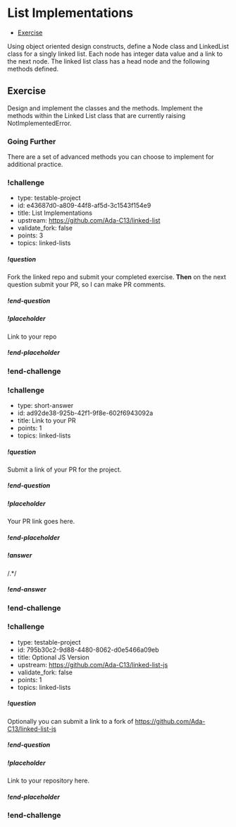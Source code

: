 # List Implementations

* [Exercise](https://github.com/Ada-C13/linked-list) 

Using object oriented design constructs, define a Node class and LinkedList class for a singly linked list. Each node has integer data value and a link to the next node. The linked list class has a head node and the following methods defined.

## Exercise

Design and implement the classes and the methods. Implement the methods within the Linked List class that are currently raising NotImplementedError.

### Going Further

There are a set of advanced methods you can choose to implement for additional practice.

### !challenge

* type: testable-project
* id: e43687d0-a809-44f8-af5d-3c1543f154e9
* title: List Implementations
* upstream: https://github.com/Ada-C13/linked-list
* validate_fork: false
* points: 3
* topics: linked-lists

##### !question

Fork the linked repo and submit your completed exercise.  **Then** on the next question submit your PR, so I can make PR comments.

##### !end-question

##### !placeholder

Link to your repo

##### !end-placeholder

<!-- other optional sections -->
<!-- !hint - !end-hint (markdown, users can see after a failed attempt) -->
<!-- !rubric - !end-rubric (markdown, instructors can see while scoring a checkpoint) -->
<!-- !explanation - !end-explanation (markdown, students can see after answering correctly) -->

### !end-challenge

<!-- ======================= END CHALLENGE ======================= -->

<!-- >>>>>>>>>>>>>>>>>>>>>> BEGIN CHALLENGE >>>>>>>>>>>>>>>>>>>>>> -->
<!-- Replace everything in square brackets [] and remove brackets  -->

### !challenge

* type: short-answer
* id: ad92de38-925b-42f1-9f8e-602f6943092a
* title: Link to your PR
* points: 1
* topics: linked-lists

##### !question

Submit a link of your PR for the project.

##### !end-question

##### !placeholder

Your PR link goes here.

##### !end-placeholder

##### !answer

/.*/

##### !end-answer

<!-- other optional sections -->
<!-- !hint - !end-hint (markdown, users can see after a failed attempt) -->
<!-- !rubric - !end-rubric (markdown, instructors can see while scoring a checkpoint) -->
<!-- !explanation - !end-explanation (markdown, students can see after answering correctly) -->

### !end-challenge

<!-- ======================= END CHALLENGE ======================= -->


<!-- >>>>>>>>>>>>>>>>>>>>>> BEGIN CHALLENGE >>>>>>>>>>>>>>>>>>>>>> -->
<!-- Replace everything in square brackets [] and remove brackets  -->

### !challenge

* type: testable-project
* id: 795b30c2-9d88-4480-8062-d0e5466a09eb
* title: Optional JS Version
* upstream: https://github.com/Ada-C13/linked-list-js
* validate_fork: false
* points: 1
* topics: linked-lists

##### !question

Optionally you can submit a link to a fork of https://github.com/Ada-C13/linked-list-js

##### !end-question

##### !placeholder

Link to your repository here.

##### !end-placeholder

<!-- other optional sections -->
<!-- !hint - !end-hint (markdown, users can see after a failed attempt) -->
<!-- !rubric - !end-rubric (markdown, instructors can see while scoring a checkpoint) -->
<!-- !explanation - !end-explanation (markdown, students can see after answering correctly) -->

### !end-challenge

<!-- ======================= END CHALLENGE ======================= -->
